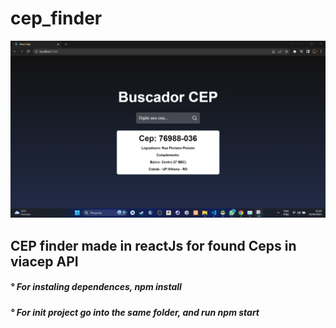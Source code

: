 # cep_finder

<div> <img src="https://raw.githubusercontent.com/gheysiell/images/main/cep_finder.png" /> </div>
<div> <h2> CEP finder made in reactJs for found Ceps in viacep API </h2> </div>
<div> <h5> ° For instaling dependences, npm install </h5> </div>
<div> <h5> ° For init project go into the same folder, and run npm start </h5> </div>
